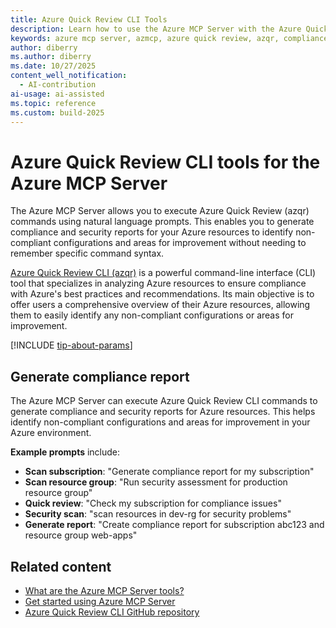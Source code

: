 ```yaml
---
title: Azure Quick Review CLI Tools
description: Learn how to use the Azure MCP Server with the Azure Quick Review CLI Tools.
keywords: azure mcp server, azmcp, azure quick review, azqr, compliance
author: diberry
ms.author: diberry
ms.date: 10/27/2025
content_well_notification: 
  - AI-contribution
ai-usage: ai-assisted
ms.topic: reference
ms.custom: build-2025
--- 
```

# Azure Quick Review CLI tools for the Azure MCP Server

The Azure MCP Server allows you to execute Azure Quick Review (azqr) commands using natural language prompts. This enables you to generate compliance and security reports for your Azure resources to identify non-compliant configurations and areas for improvement without needing to remember specific command syntax.

[Azure Quick Review CLI (azqr)](https://github.com/Azure/azqr) is a powerful command-line interface (CLI) tool that specializes in analyzing Azure resources to ensure compliance with Azure's best practices and recommendations. Its main objective is to offer users a comprehensive overview of their Azure resources, allowing them to easily identify any non-compliant configurations or areas for improvement.

[!INCLUDE [tip-about-params](../includes/tools/parameter-consideration.md)]

## Generate compliance report

The Azure MCP Server can execute Azure Quick Review CLI commands to generate compliance and security reports for Azure resources. This helps identify non-compliant configurations and areas for improvement in your Azure environment.

**Example prompts** include:

- **Scan subscription**: "Generate compliance report for my subscription"
- **Scan resource group**: "Run security assessment for production resource group"
- **Quick review**: "Check my subscription for compliance issues"
- **Security scan**: "scan resources in dev-rg for security problems"
- **Generate report**: "Create compliance report for subscription abc123 and resource group web-apps"

## Related content

- [What are the Azure MCP Server tools?](index.md)
- [Get started using Azure MCP Server](../get-started.md)
- [Azure Quick Review CLI GitHub repository](https://github.com/Azure/azqr)
